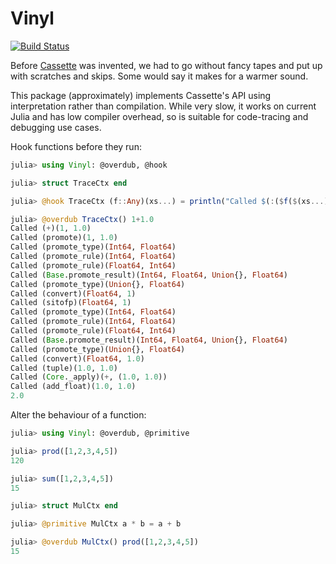 # Vinyl

[![Build Status](https://travis-ci.org/MikeInnes/Vinyl.jl.svg?branch=master)](https://travis-ci.org/MikeInnes/Vinyl.jl)

Before [Cassette](https://github.com/jrevels/Cassette.jl/) was invented, we had to go without fancy tapes and put up with scratches and skips. Some would say it makes for a warmer sound.

This package (approximately) implements Cassette's API using interpretation rather than compilation. While very slow, it works on current Julia and has low compiler overhead, so is suitable for code-tracing and debugging use cases.

Hook functions before they run:

```julia
julia> using Vinyl: @overdub, @hook

julia> struct TraceCtx end

julia> @hook TraceCtx (f::Any)(xs...) = println("Called $(:($f($(xs...))))")

julia> @overdub TraceCtx() 1+1.0
Called (+)(1, 1.0)
Called (promote)(1, 1.0)
Called (promote_type)(Int64, Float64)
Called (promote_rule)(Int64, Float64)
Called (promote_rule)(Float64, Int64)
Called (Base.promote_result)(Int64, Float64, Union{}, Float64)
Called (promote_type)(Union{}, Float64)
Called (convert)(Float64, 1)
Called (sitofp)(Float64, 1)
Called (promote_type)(Int64, Float64)
Called (promote_rule)(Int64, Float64)
Called (promote_rule)(Float64, Int64)
Called (Base.promote_result)(Int64, Float64, Union{}, Float64)
Called (promote_type)(Union{}, Float64)
Called (convert)(Float64, 1.0)
Called (tuple)(1.0, 1.0)
Called (Core._apply)(+, (1.0, 1.0))
Called (add_float)(1.0, 1.0)
2.0
```

Alter the behaviour of a function:

```julia
julia> using Vinyl: @overdub, @primitive

julia> prod([1,2,3,4,5])
120

julia> sum([1,2,3,4,5])
15

julia> struct MulCtx end

julia> @primitive MulCtx a * b = a + b

julia> @overdub MulCtx() prod([1,2,3,4,5])
15
```
